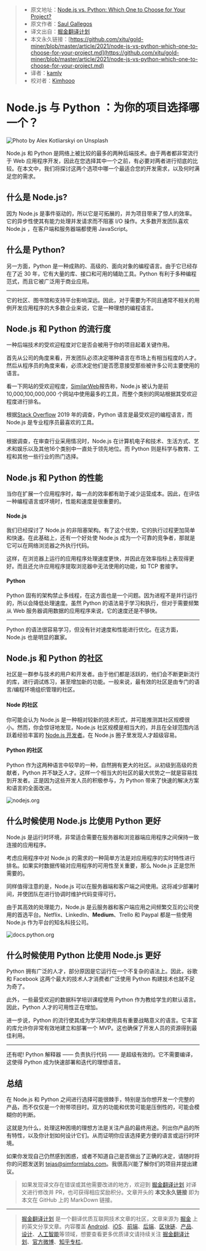 > * 原文地址：[Node.js vs. Python: Which One to Choose for Your Project?](https://javascript.plainenglish.io/node-js-vs-python-which-one-to-choose-for-your-project-331c33c958a)
> * 原文作者：[Saul Gallegos](https://medium.com/@saulgallegos)
> * 译文出自：[掘金翻译计划](https://github.com/xitu/gold-miner)
> * 本文永久链接：[https://github.com/xitu/gold-miner/blob/master/article/2021/node-js-vs-python-which-one-to-choose-for-your-project.md](https://github.com/xitu/gold-miner/blob/master/article/2021/node-js-vs-python-which-one-to-choose-for-your-project.md)
> * 译者：[kamly](https://github.com/kamly)
> * 校对者：[Kimhooo](https://github.com/Kimhooo)

# Node.js 与 Python ：为你的项目选择哪一个？ 

![Photo by [Alex Kotliarskyi](https://unsplash.com/@frantic?utm_source=medium&utm_medium=referral) on [Unsplash](https://unsplash.com?utm_source=medium&utm_medium=referral)](https://cdn-images-1.medium.com/max/10944/0*COxufZ6uSEyF1y1-)

Node.js 和 Python 是网络上被比较的最多的两种后端技术。由于两者都非常流行于 Web 应用程序开发，因此在您选择其中一个之前，有必要对两者进行彻底的比较。在本文中，我们将探讨这两个选项中哪一个最适合您的开发需求，以及何时满足您的需求。

## 什么是 Node.js?

因为 Node.js 是事件驱动的，所以它是可拓展的，并为项目带来了惊人的效率。它的异步性使其有能力处理并发请求而不阻塞 I/O 操作。大多数开发团队喜欢 Node.js ，在客户端和服务器端都使用 JavaScript。

## 什么是 Python?

另一方面，Python 是一种成熟的、高级的、面向对象的编程语言。由于它已经存在了近 30 年，它有大量的库、接口和可用的辅助工具。Python 有利于多种编程范式，而且它被广泛用于商业应用。

---

它的社区、图书馆和支持平台影响深远。因此，对于需要为不同且通常不相关的用例开发应用程序的大多数企业来说，它是一种理想的编程语言。

## Node.js 和 Python 的流行度

一种后端技术的受欢迎程度对它是否会被用于你的项目起着关键作用。

首先从公司的角度来看，开发团队必须决定哪种语言在市场上有相当程度的人才。然后从程序员的角度来看，必须决定他们是否愿意接受那些被许多公司主要使用的语言。

看一下网站的受欢迎程度，[SimilarWeb](https://www.similartech.com/compare/nodejs-vs-python)报告称，Node.js 被认为是前 10,000,100,000,000 个网站中使用最多的工具，而整个类别的网站根据其受欢迎程度进行排名。

根据[Stack Overflow](https://insights.stackoverflow.com/survey/2019) 2019 年的调查，Python 语言是最受欢迎的编程语言，而 Node.js 是专业程序员最喜欢的工具。

---

根据调查，在审查行业采用情况时，Node.js 在计算机电子和技术、生活方式、艺术和娱乐以及其他16个类别中一直处于领先地位。而 Python 则是科学与教育、工程和其他一些行业的热门选择。

## Node.js 和 Python 的性能

当你在扩展一个应用程序时，每一点的效率都有助于减少运营成本。因此，在评估一种编程语言或环境时，性能和速度是很重要的。

#### Node.js

我们已经探讨了 Node.js 的非阻塞架构。有了这个优势，它的执行过程更加简单和快速。在此基础上，还有一个好处使 Node.js 成为一个可靠的竞争者，那就是它可以在网络浏览器之外执行代码。

这样，在浏览器上运行的应用程序处理速度更快，并因此在效率指标上表现得更好。而且还允许应用程序提取浏览器中无法使用的功能，如 TCP 套接字。

#### Python

Python 固有的架构禁止多线程，在这方面也是一个问题。因为进程不是并行运行的，所以会降低处理速度。虽然 Python 的语法易于学习和执行，但对于需要频繁从 Web 服务器调用数据的应用程序来说，它的速度还是不够快。

---

Python 的语法很容易学习，但没有针对速度和性能进行优化。在这方面，Node.js 也是明显的赢家。

## Node.js 和 Python 的社区

社区是一群参与技术的用户和开发者。由于他们都是活跃的，他们会不断更新流行的库，进行调试练习，甚至增加新的功能。一般来说，最有效的社区是由专门的语言/编程环境组织管理的社区。

#### Node 的社区

你可能会认为 Node.js 是一种相对较新的技术形式，并可能推测其社区规模很小。然而，你会惊讶地发现，Node.js 社区规模是相当大的，并且在全球范围内活跃着经验丰富的 [Node.js 开发者](https://www.simform.com/hire/node-js-developers/)。在 Node.js 圈子里发现人才超级容易。

#### Python 的社区

Python 作为这两种语言中较早的一种，自然拥有更大的社区。从初级到高级的贡献者，Python 并不缺乏人才。这样一个相当大的社区的最大优势之一就是容易找到开发者。正是因为这些开发人员的积极参与，为 Python 带来了快速的解决方案和语言的全面改进。

![nodejs.org](https://cdn-images-1.medium.com/max/2000/0*hJFJeIr9c3-naAvA.jpg)

## 什么时候使用 Node.js 比使用 Python 更好

Node.js 是运行时环境，非常适合需要在服务器和浏览器端应用程序之间保持一致连接的应用程序。

考虑应用程序中对 Node.js 的需求的一种简单方法是对应用程序的实时特性进行排名。如果实时数据传输对应用程序的可用性至关重要，那么 Node.js 正是您所需要的。

同样值得注意的是，Node.js 可以在服务器端和客户端之间使用。这将减少部署时间，并使团队在进行协调时维护代码变得可行。

由于其高效的处理能力，Node.js 是云服务器和客户端应用之间频繁交互的公司使用的首选平台。Netflix、LinkedIn、**Medium**、Trello 和 Paypal 都是一些使用 Node.js 作为平台的知名科技公司。

![docs.python.org](https://cdn-images-1.medium.com/max/2000/0*Zc2tp-LTZZqoptD9.jpg)

## 什么时候使用 Python 比使用 Node.js 更好

Python 拥有广泛的人才，部分原因是它运行在一个不复杂的语法上。因此，谷歌和 Facebook 这两个最大的技术人才消费者广泛使用 Python 构建技术也就不足为奇了。

此外，一些最受欢迎的数据科学培训课程使用 Python 作为教给学生的默认语言。因此，Python 人才的可用性正在增加。

进一步说，Python 的流行使其成为学习和使用具有重要战略意义的语言。它丰富的库允许你非常有效地建立和部署一个 MVP。这也确保了开发人员的资源得到最佳利用。

---

还有呢! Python 解释器 —— 负责执行代码 —— 是超级有效的。它不需要编译，这使得 Python 成为快速部署和迭代的理想语言。

## 总结

在 Node.js 和 Python 之间进行选择可能很棘手，特别是当你想开发一个完整的产品，而不仅仅是一个附带项目时。双方的功能和优势可能是压倒性的，可能会模糊你的判断。

这就是为什么，处理这种困境的理想方法是关注产品的最终用途。列出你产品的所有特性，以及你计划如何设计它们。从而证明你应该选择更方便的语言或运行时环境。

如果你发现自己仍然感到困惑，或者不知道自己是否做出了正确的决定，请随时将你的问题发送到 tejas@simformlabs.com。我很高兴能了解你们的项目并提出建议。

> 如果发现译文存在错误或其他需要改进的地方，欢迎到 [掘金翻译计划](https://github.com/xitu/gold-miner) 对译文进行修改并 PR，也可获得相应奖励积分。文章开头的 **本文永久链接** 即为本文在 GitHub 上的 MarkDown 链接。

---

> [掘金翻译计划](https://github.com/xitu/gold-miner) 是一个翻译优质互联网技术文章的社区，文章来源为 [掘金](https://juejin.im) 上的英文分享文章。内容覆盖 [Android](https://github.com/xitu/gold-miner#android)、[iOS](https://github.com/xitu/gold-miner#ios)、[前端](https://github.com/xitu/gold-miner#前端)、[后端](https://github.com/xitu/gold-miner#后端)、[区块链](https://github.com/xitu/gold-miner#区块链)、[产品](https://github.com/xitu/gold-miner#产品)、[设计](https://github.com/xitu/gold-miner#设计)、[人工智能](https://github.com/xitu/gold-miner#人工智能)等领域，想要查看更多优质译文请持续关注 [掘金翻译计划](https://github.com/xitu/gold-miner)、[官方微博](http://weibo.com/juejinfanyi)、[知乎专栏](https://zhuanlan.zhihu.com/juejinfanyi)。
